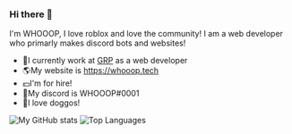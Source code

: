### Hi there 👋

I'm WHOOOP, I love roblox and love the community! I am a web developer who primarly makes discord bots and websites!

- 💼I currently work at [GRP](https://discord.gg/grplaza) as a web developer
- 🌎My website is https://whooop.tech
- 💵I'm for hire!
- 📩My discord is WHOOOP#0001
- 🐶I love doggos!

![My GitHub stats](https://github-readme-stats.vercel.app/api?username=ItsWHOOOP&show_icons=true&theme=dracula)
![Top Languages](https://github-readme-stats.vercel.app/api/top-langs/?username=ItsWHOOOP&layout=compact&theme=dracula)
